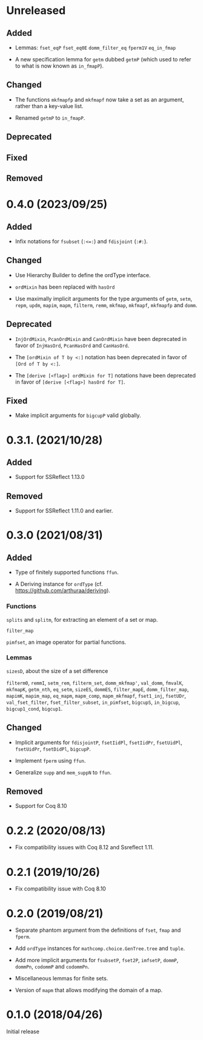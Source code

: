 # Unreleased

## Added

- Lemmas: `fset_eqP` `fset_eq0E` `domm_filter_eq` `fperm1V` `eq_in_fmap`

- A new specification lemma for `getm` dubbed `getmP` (which used to refer to
  what is now known as `in_fmapP`).

## Changed

- The functions `mkfmapfp` and `mkfmapf` now take a set as an argument, rather
  than a key-value list.

- Renamed `getmP` to `in_fmapP`.

## Deprecated

## Fixed

## Removed

# 0.4.0 (2023/09/25)

## Added

- Infix notations for `fsubset` (`:<=:`) and `fdisjoint` (`:#:`).

## Changed

- Use Hierarchy Builder to define the ordType interface.

- `ordMixin` has been replaced with `hasOrd`

- Use maximally implicit arguments for the type arguments of `getm`, `setm`,
  `repm`, `updm`, `mapim`, `mapm`, `filterm`, `remm`, `mkfmap`, `mkfmapf`,
  `mkfmapfp` and `domm`.

## Deprecated

- `InjOrdMixin`, `PcanOrdMixin` and `CanOrdMixin` have been deprecated in favor
  of `InjHasOrd`, `PcanHasOrd` and `CanHasOrd`.

- The `[ordMixin of T by <:]` notation has been deprecated in favor of `[Ord of
  T by <:]`.

- The `[derive [<flag>] ordMixin for T]` notations have been deprecated in favor
  of `[derive [<flag>] hasOrd for T]`.

## Fixed

- Make implicit arguments for `bigcupP` valid globally.

# 0.3.1. (2021/10/28)

## Added

- Support for SSReflect 1.13.0

## Removed

- Support for SSReflect 1.11.0 and earlier.

# 0.3.0 (2021/08/31)

## Added

- Type of finitely supported functions `ffun`.

- A Deriving instance for `ordType` (cf. https://github.com/arthuraa/deriving).

### Functions

`splits` and `splitm`, for extracting an element of a set or map.

`filter_map`

`pimfset`, an image operator for partial functions.

### Lemmas

`sizesD`, about the size of a set difference

`filterm0`, `remmI`, `setm_rem`, `filterm_set`, `domm_mkfmap'`, `val_domm`,
`fmvalK`, `mkfmapK`, `getm_nth`, `eq_setm`, `sizeES`, `dommES`, `filter_mapE`,
`domm_filter_map`, `mapimK`, `mapim_map`, `eq_mapm`, `mapm_comp`,
`mapm_mkfmapf`, `fset1_inj`, `fsetUDr`, `val_fset_filter`, `fset_filter_subset`,
`in_pimfset`, `bigcupS`, `in_bigcup`, `bigcup1_cond`, `bigcup1`.

## Changed

- Implicit arguments for `fdisjointP`, `fsetIidPl`, `fsetIidPr`, `fsetUidPl`,
  `fsetUidPr`, `fsetDidPl`, `bigcupP`.

- Implement `fperm` using `ffun`.

- Generalize `supp` and `mem_suppN` to `ffun`.

## Removed

- Support for Coq 8.10

# 0.2.2 (2020/08/13)

- Fix compatibility issues with Coq 8.12 and Ssreflect 1.11.

# 0.2.1 (2019/10/26)

- Fix compatibility issue with Coq 8.10

# 0.2.0 (2019/08/21)

- Separate phantom argument from the definitions of `fset`, `fmap` and `fperm`.

- Add `ordType` instances for `mathcomp.choice.GenTree.tree` and `tuple`.

- Add more implicit arguments for `fsubsetP`, `fset2P`, `imfsetP`, `dommP`,
  `dommPn`, `codommP` and `codommPn`.

- Miscellaneous lemmas for finite sets.

- Version of `mapm` that allows modifying the domain of a map.

# 0.1.0 (2018/04/26)

Initial release

